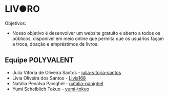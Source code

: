 # LIV●RO
Objetivos:
- Nosso objetivo é desenvolver um website gratuito e aberto a todos os públicos, disponível em meio online que permita que os usuários façam a troca, doação e empréstimos de livros.

## Equipe POLYVALENT
- Julia Vitória de Oliveira Santos - [julia-vitoria-santos](https://github.com/juliassatos)
- Livia Oliveira dos Santos - [Livia168](https://github.com/Livivia168)
- Natália Penalva Panighel - [natalia-panighel](https://github.com/natalia-panighel)
- Yumi Scheiblich Tokuo - [yumi-tokuo](https://github.com/yumi-tokuo)




